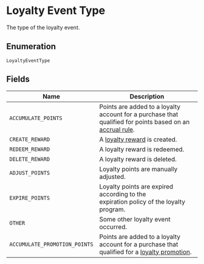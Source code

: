 
# Loyalty Event Type

The type of the loyalty event.

## Enumeration

`LoyaltyEventType`

## Fields

| Name | Description |
|  --- | --- |
| `ACCUMULATE_POINTS` | Points are added to a loyalty account for a purchase that<br/>qualified for points based on an [accrual rule](../models/loyalty-program-accrual-rule.md). |
| `CREATE_REWARD` | A [loyalty reward](../models/loyalty-reward.md) is created. |
| `REDEEM_REWARD` | A loyalty reward is redeemed. |
| `DELETE_REWARD` | A loyalty reward is deleted. |
| `ADJUST_POINTS` | Loyalty points are manually adjusted. |
| `EXPIRE_POINTS` | Loyalty points are expired according to the<br/>expiration policy of the loyalty program. |
| `OTHER` | Some other loyalty event occurred. |
| `ACCUMULATE_PROMOTION_POINTS` | Points are added to a loyalty account for a purchase that<br/>qualified for a [loyalty promotion](../models/loyalty-promotion.md). |

